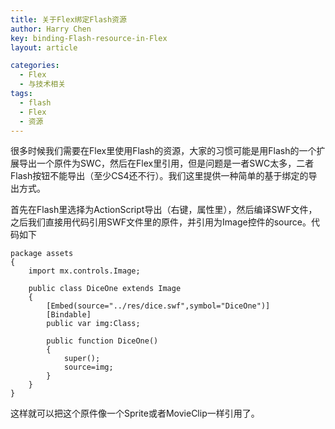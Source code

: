 ```yaml
---
title: 关于Flex绑定Flash资源
author: Harry Chen
key: binding-Flash-resource-in-Flex
layout: article

categories:
  - Flex
  - 与技术相关
tags:
  - flash
  - Flex
  - 资源
---
```


  很多时候我们需要在Flex里使用Flash的资源，大家的习惯可能是用Flash的一个扩展导出一个原件为SWC，然后在Flex里引用，但是问题是一者SWC太多，二者Flash按钮不能导出（至少CS4还不行）。我们这里提供一种简单的基于绑定的导出方式。

  首先在Flash里选择为ActionScript导出（右键，属性里），然后编译SWF文件，之后我们直接用代码引用SWF文件里的原件，并引用为Image控件的source。代码如下


    package assets
    {
    	import mx.controls.Image;

    	public class DiceOne extends Image
    	{
    		[Embed(source="../res/dice.swf",symbol="DiceOne")]
    		[Bindable]
    		public var img:Class;

    		public function DiceOne()
    		{
    			super();
    			source=img;
    		}
    	}
    }

  这样就可以把这个原件像一个Sprite或者MovieClip一样引用了。
